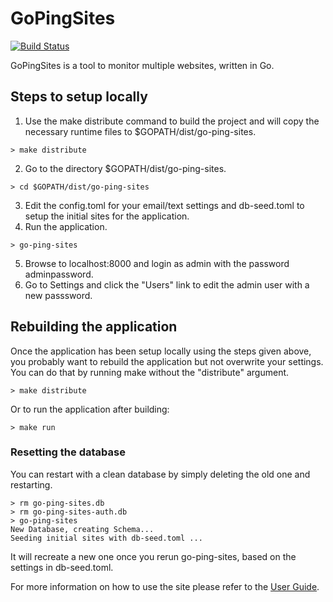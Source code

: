 # GoPingSites
[![Build Status](https://travis-ci.org/turnkey-commerce/go-ping-sites.svg?branch=master)](https://travis-ci.org/turnkey-commerce/go-ping-sites)

GoPingSites is a tool to monitor multiple websites, written in Go.
## Steps to setup locally
1. Use the make distribute command to build the project and will copy the necessary runtime files to $GOPATH/dist/go-ping-sites.
```
> make distribute
```
2. Go to the directory $GOPATH/dist/go-ping-sites.
```
> cd $GOPATH/dist/go-ping-sites
```
3. Edit the config.toml for your email/text settings and db-seed.toml to setup the initial sites for the application.
4. Run the application.
```
> go-ping-sites
```
5. Browse to localhost:8000 and login as admin with the password adminpassword.
6. Go to Settings and click the "Users" link to edit the admin user with a new passsword.

## Rebuilding the application
Once the application has been setup locally using the steps given above, you probably want to rebuild the application but not overwrite your settings.  You can do that by running make without the "distribute" argument.
```
> make distribute
```
Or to run the application after building:
```
> make run
```
### Resetting the database
You can restart with a clean database by simply deleting the old one and restarting.
```
> rm go-ping-sites.db
> rm go-ping-sites-auth.db
> go-ping-sites
New Database, creating Schema...            
Seeding initial sites with db-seed.toml ...
```
It will recreate a new one once you rerun go-ping-sites, based on the settings in db-seed.toml.

For more information on how to use the site please refer to the [User Guide](https://github.com/turnkey-commerce/go-ping-sites/wiki/User-Guide).
